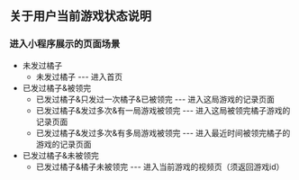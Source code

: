 ## 关于用户当前游戏状态说明
### 进入小程序展示的页面场景
- 未发过橘子
    + 未发过橘子 --- 进入首页
- 已发过橘子&被领完
    + 已发过橘子&只发过一次橘子&已被领完 --- 进入这局游戏的记录页面
    + 已发过橘子&发过多次&有一局游戏被领完 --- 进入这局被领完橘子游戏的记录页面
    + 已发过橘子&发过多次&有多局游戏被领完 --- 进入最近时间被领完橘子的游戏的记录页面
- 已发过橘子&未被领完
    + 已发过橘子&橘子未被领完 --- 进入当前游戏的视频页（须返回游戏id）
